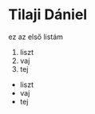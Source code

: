 <!DOCTYPE html>
<html>
<body >
  <h1>Tilaji Dániel</h1>
  <p>ez az első listám</p>
 <ol>
   <li>
     liszt
     </li>
     <li>
        vaj
    </li>
    <li>
        tej
    </li>

</ol>
<ul>
    <li>
    liszt
    </li>
    <li>
        vaj
    </li>
    <li>
        tej
    </li>
    </ul>
</body>
</html>

